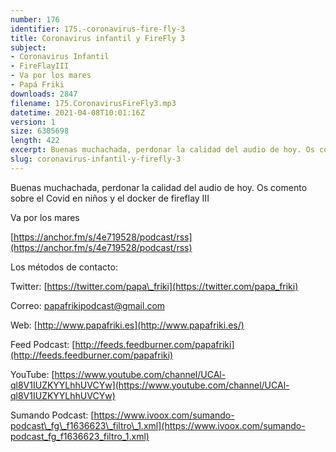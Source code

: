 ```yaml
---
number: 176
identifier: 175.-coronavirus-fire-fly-3
title: Coronavirus infantil y FireFly 3
subject:
- Coronavirus Infantil
- FireFlayIII
- Va por los mares
- Papá Friki
downloads: 2847
filename: 175.CoronavirusFireFly3.mp3
datetime: 2021-04-08T10:01:16Z
version: 1
size: 6305698
length: 422
excerpt: Buenas muchachada, perdonar la calidad del audio de hoy. Os comento sobre el Covid en niños y el docker de fireflay III
slug: coronavirus-infantil-y-firefly-3
---
```

Buenas muchachada, perdonar la calidad del audio de hoy. Os comento sobre el Covid en niños y el docker de fireflay III

Va por los mares

[https://anchor.fm/s/4e719528/podcast/rss](https://anchor.fm/s/4e719528/podcast/rss)

Los métodos de contacto:

Twitter: [https://twitter.com/papa\_friki](https://twitter.com/papa_friki)

Correo: [papafrikipodcast@gmail.com](https://archive.org/details/papafrikipodast@gmail.com)

Web: [http://www.papafriki.es](http://www.papafriki.es/)

Feed Podcast: [http://feeds.feedburner.com/papafriki](http://feeds.feedburner.com/papafriki)

YouTube: [https://www.youtube.com/channel/UCAl-ql8V1IUZKYYLhhUVCYw](https://www.youtube.com/channel/UCAl-ql8V1IUZKYYLhhUVCYw)

Sumando Podcast: [https://www.ivoox.com/sumando-podcast\_fg\_f1636623\_filtro\_1.xml](https://www.ivoox.com/sumando-podcast_fg_f1636623_filtro_1.xml)